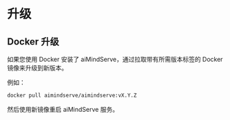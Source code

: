 # 升级

## Docker 升级

如果您使用 Docker 安装了 aiMindServe，通过拉取带有所需版本标签的 Docker 镜像来升级到新版本。

例如：

```bash
docker pull aimindserve/aimindserve:vX.Y.Z
```

然后使用新镜像重启 aiMindServe 服务。


